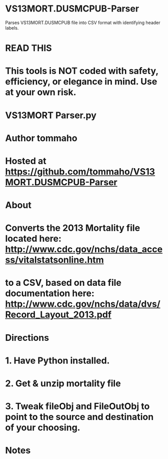 # VS13MORT.DUSMCPUB-Parser
Parses VS13MORT.DUSMCPUB file into CSV format with identifying header labels.


#
# READ THIS
#   This tools is NOT coded with safety, efficiency, or elegance in mind. Use at your own risk. 
#
# VS13MORT Parser.py
# Author tommaho
# Hosted at https://github.com/tommaho/VS13MORT.DUSMCPUB-Parser
#
# About
#   Converts the 2013 Mortality file located here: http://www.cdc.gov/nchs/data_access/vitalstatsonline.htm
#   to a CSV, based on data file documentation here: http://www.cdc.gov/nchs/data/dvs/Record_Layout_2013.pdf
#
# Directions
#
# 1. Have Python installed.
# 2. Get & unzip mortality file
# 3. Tweak fileObj and FileOutObj to point to the source and destination of your choosing.
#
# Notes
#
# 
#

